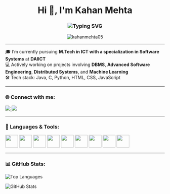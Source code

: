 <h1 align="center">Hi 👋, I'm Kahan Mehta</h1>
<h3 align="center">
  <img src="https://readme-typing-svg.herokuapp.com?font=Fira+Code&weight=500&size=22&pause=1000&color=36BCF7&center=true&vCenter=true&width=440&lines=M.Tech+@+DAIICT;DBMS+%7C+Dist+Systems+%7C+ML+%7C+ASE;Java+%7C+C+%7C+Python+%7C+Web+Tech" alt="Typing SVG" />
</h3>

<p align="center">
  <img src="https://komarev.com/ghpvc/?username=kahanmehta05&label=Profile+views&color=0e75b6&style=flat" alt="kahanmehta05" />
</p>

---

🎓 I’m currently pursuing **M.Tech in ICT with a specialization in Software Systems** at **DAIICT**  
💻 Actively working on projects involving **DBMS**, **Advanced Software Engineering**, **Distributed Systems**, and **Machine Learning**  
🛠️ Tech stack: Java, C, Python, HTML, CSS, JavaScript  

---

### 🌐 Connect with me:
<p align="left">
  <a href="https://twitter.com/kahanmehta3" target="blank">
    <img src="https://img.shields.io/badge/-@kahanmehta3-1DA1F2?style=for-the-badge&logo=twitter&logoColor=white" />
  </a>
  <a href="https://instagram.com/kahan_1212" target="blank">
    <img src="https://img.shields.io/badge/-@kahan_1212-E4405F?style=for-the-badge&logo=instagram&logoColor=white" />
  </a>
</p>

---

### 🧰 Languages & Tools:
<p align="left">
  <img src="https://cdn.jsdelivr.net/gh/devicons/devicon/icons/java/java-original.svg" width="40" height="40" />
  <img src="https://cdn.jsdelivr.net/gh/devicons/devicon/icons/c/c-original.svg" width="40" height="40" />
  <img src="https://cdn.jsdelivr.net/gh/devicons/devicon/icons/python/python-original.svg" width="40" height="40" />
  <img src="https://cdn.jsdelivr.net/gh/devicons/devicon/icons/html5/html5-original-wordmark.svg" width="40" height="40" />
  <img src="https://cdn.jsdelivr.net/gh/devicons/devicon/icons/css3/css3-original-wordmark.svg" width="40" height="40" />
  <img src="https://cdn.jsdelivr.net/gh/devicons/devicon/icons/javascript/javascript-original.svg" width="40" height="40" />
  <img src="https://cdn.jsdelivr.net/gh/devicons/devicon/icons/mysql/mysql-original-wordmark.svg" width="40" height="40" />
  <img src="https://cdn.jsdelivr.net/gh/devicons/devicon/icons/mongodb/mongodb-original-wordmark.svg" width="40" height="40" />
  <img src="https://cdn.jsdelivr.net/gh/devicons/devicon/icons/nodejs/nodejs-original-wordmark.svg" width="40" height="40" />
</p>

---

### 📊 GitHub Stats:
<p align="left">
  <img src="https://github-readme-stats.vercel.app/api/top-langs?username=kahanmehta05&show_icons=true&locale=en&layout=compact" alt="Top Languages" />
</p>

<p align="left">
  <img src="https://github-readme-stats.vercel.app/api?username=kahanmehta05&show_icons=true&locale=en" alt="GitHub Stats" />
</p>

